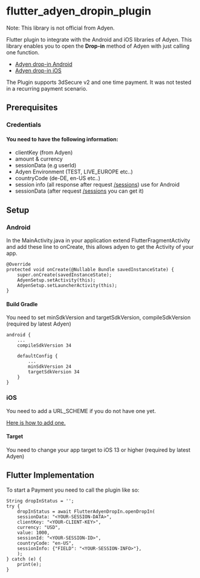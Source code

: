 # flutter_adyen_dropin_plugin

Note: This library is not official from Adyen.

Flutter plugin to integrate with the Android and iOS libraries of Adyen.
This library enables you to open the **Drop-in** method of Adyen with just calling one function.

* [Adyen drop-in Android](https://docs.adyen.com/checkout/android/drop-in)
* [Adyen drop-in iOS](https://docs.adyen.com/checkout/ios/drop-in)

The Plugin supports 3dSecure v2 and one time payment. It was not tested in a recurring payment scenario.

## Prerequisites

### Credentials
#### You need to have the following information:
* clientKey (from Adyen)
* amount & currency 
* sessionData (e.g userId)
* Adyen Environment (TEST, LIVE_EUROPE etc..)
* countryCode (de-DE, en-US etc..)
* session info (all response after request [/sessions](https://docs.adyen.com/api-explorer/Checkout/71/post/sessions)) use for Android
* sessionData (after request [/sessions](https://docs.adyen.com/api-explorer/Checkout/71/post/sessions) you can get it)

## Setup

### Android

In the MainActivity.java in your application extend FlutterFragmentActivity and add these line to onCreate, this allows adyen to get the Activity of your app.

```
@Override
protected void onCreate(@Nullable Bundle savedInstanceState) {
    super.onCreate(savedInstanceState);
    AdyenSetup.setActivity(this);
    AdyenSetup.setLauncherActivity(this);
}
``` 

#### Build Gradle
You need to set minSdkVersion and targetSdkVersion, compileSdkVersion (required by latest Adyen)

```  
android {
    ...
    compileSdkVersion 34

    defaultConfig {
        ...
        minSdkVersion 24
        targetSdkVersion 34
    }
}
```

### iOS
You need to add a URL_SCHEME if you do not have one yet.

[Here is how to add one.](https://developer.apple.com/documentation/uikit/inter-process_communication/allowing_apps_and_websites_to_link_to_your_content/defining_a_custom_url_scheme_for_your_app)

#### Target
You need to change your app target to iOS 13 or higher (required by latest Adyen)


## Flutter Implementation
To start a Payment you need to call the plugin like so:

```
String dropInStatus = '';
try {
    dropInStatus = await FlutterAdyenDropIn.openDropIn(
    sessionData: "<YOUR-SESSION-DATA>",
    clientKey: "<YOUR-CLIENT-KEY>",
    currency: "USD",
    value: 1000,
    sessionId: "<YOUR-SESSION-ID>",
    countryCode: "en-US",
    sessionInfo: {"FIELD": "<YOUR-SESSION-INFO>"},
    );
} catch (e) {
    print(e);
}
```
